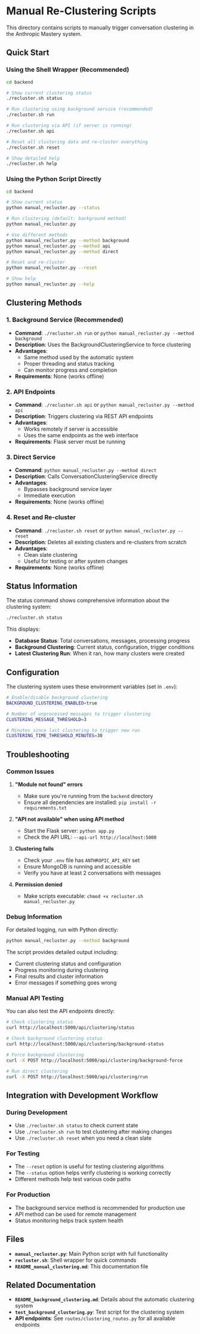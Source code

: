 # Manual Re-Clustering Scripts

This directory contains scripts to manually trigger conversation clustering in the Anthropic Mastery system.

## Quick Start

### Using the Shell Wrapper (Recommended)
```bash
cd backend

# Show current clustering status
./recluster.sh status

# Run clustering using background service (recommended)
./recluster.sh run

# Run clustering via API (if server is running)
./recluster.sh api

# Reset all clustering data and re-cluster everything
./recluster.sh reset

# Show detailed help
./recluster.sh help
```

### Using the Python Script Directly
```bash
cd backend

# Show current status
python manual_recluster.py --status

# Run clustering (default: background method)
python manual_recluster.py

# Use different methods
python manual_recluster.py --method background
python manual_recluster.py --method api
python manual_recluster.py --method direct

# Reset and re-cluster
python manual_recluster.py --reset

# Show help
python manual_recluster.py --help
```

## Clustering Methods

### 1. Background Service (Recommended)
- **Command**: `./recluster.sh run` or `python manual_recluster.py --method background`
- **Description**: Uses the BackgroundClusteringService to force clustering
- **Advantages**: 
  - Same method used by the automatic system
  - Proper threading and status tracking
  - Can monitor progress and completion
- **Requirements**: None (works offline)

### 2. API Endpoints
- **Command**: `./recluster.sh api` or `python manual_recluster.py --method api`
- **Description**: Triggers clustering via REST API endpoints
- **Advantages**: 
  - Works remotely if server is accessible
  - Uses the same endpoints as the web interface
- **Requirements**: Flask server must be running

### 3. Direct Service
- **Command**: `python manual_recluster.py --method direct`
- **Description**: Calls ConversationClusteringService directly
- **Advantages**: 
  - Bypasses background service layer
  - Immediate execution
- **Requirements**: None (works offline)

### 4. Reset and Re-cluster
- **Command**: `./recluster.sh reset` or `python manual_recluster.py --reset`
- **Description**: Deletes all existing clusters and re-clusters from scratch
- **Advantages**: 
  - Clean slate clustering
  - Useful for testing or after system changes
- **Requirements**: None (works offline)

## Status Information

The status command shows comprehensive information about the clustering system:

```bash
./recluster.sh status
```

This displays:
- **Database Status**: Total conversations, messages, processing progress
- **Background Clustering**: Current status, configuration, trigger conditions
- **Latest Clustering Run**: When it ran, how many clusters were created

## Configuration

The clustering system uses these environment variables (set in `.env`):

```bash
# Enable/disable background clustering
BACKGROUND_CLUSTERING_ENABLED=true

# Number of unprocessed messages to trigger clustering
CLUSTERING_MESSAGE_THRESHOLD=3

# Minutes since last clustering to trigger new run
CLUSTERING_TIME_THRESHOLD_MINUTES=30
```

## Troubleshooting

### Common Issues

1. **"Module not found" errors**
   - Make sure you're running from the `backend` directory
   - Ensure all dependencies are installed: `pip install -r requirements.txt`

2. **"API not available" when using API method**
   - Start the Flask server: `python app.py`
   - Check the API URL: `--api-url http://localhost:5000`

3. **Clustering fails**
   - Check your `.env` file has `ANTHROPIC_API_KEY` set
   - Ensure MongoDB is running and accessible
   - Verify you have at least 2 conversations with messages

4. **Permission denied**
   - Make scripts executable: `chmod +x recluster.sh manual_recluster.py`

### Debug Information

For detailed logging, run with Python directly:
```bash
python manual_recluster.py --method background
```

The script provides detailed output including:
- Current clustering status and configuration
- Progress monitoring during clustering
- Final results and cluster information
- Error messages if something goes wrong

### Manual API Testing

You can also test the API endpoints directly:

```bash
# Check clustering status
curl http://localhost:5000/api/clustering/status

# Check background clustering status
curl http://localhost:5000/api/clustering/background-status

# Force background clustering
curl -X POST http://localhost:5000/api/clustering/background-force

# Run direct clustering
curl -X POST http://localhost:5000/api/clustering/run
```

## Integration with Development Workflow

### During Development
- Use `./recluster.sh status` to check current state
- Use `./recluster.sh run` to test clustering after making changes
- Use `./recluster.sh reset` when you need a clean slate

### For Testing
- The `--reset` option is useful for testing clustering algorithms
- The `--status` option helps verify clustering is working correctly
- Different methods help test various code paths

### For Production
- The background service method is recommended for production use
- API method can be used for remote management
- Status monitoring helps track system health

## Files

- **`manual_recluster.py`**: Main Python script with full functionality
- **`recluster.sh`**: Shell wrapper for quick commands
- **`README_manual_clustering.md`**: This documentation file

## Related Documentation

- **`README_background_clustering.md`**: Details about the automatic clustering system
- **`test_background_clustering.py`**: Test script for the clustering system
- **API endpoints**: See `routes/clustering_routes.py` for all available endpoints
